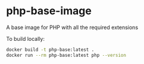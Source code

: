 # php-base-image
A base image for PHP with all the required extensions

To build locally:

```bash
docker build -t php-base:latest .
docker run --rm php-base:latest php --version
```
